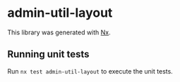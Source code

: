 # admin-util-layout

This library was generated with [Nx](https://nx.dev).

## Running unit tests

Run `nx test admin-util-layout` to execute the unit tests.
